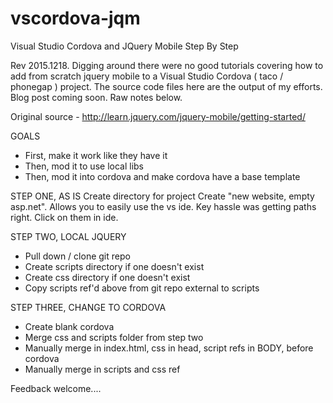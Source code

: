 # vscordova-jqm
Visual Studio Cordova and JQuery Mobile Step By Step

Rev 2015.1218.  Digging around there were no good tutorials covering how to add from scratch jquery mobile to a Visual Studio Cordova ( taco / phonegap ) project.  The source code files here are the output of my efforts.  Blog post coming soon.  Raw notes below.

Original source - http://learn.jquery.com/jquery-mobile/getting-started/

GOALS
* First, make it work like they have it
* Then, mod it to use local libs
* Then, mod it into cordova and make cordova have a base template

STEP ONE, AS IS
Create directory for project
Create "new website, empty asp.net".  Allows you to easily use the vs ide.
Key hassle was getting paths right.  Click on them in ide.  
    <link rel="stylesheet" href="https://code.jquery.com/mobile/1.4.5/jquery.mobile-1.4.5.min.css">
    <script src="http://code.jquery.com/jquery-2.1.4.min.js"></script>
    <script src="https://code.jquery.com/mobile/1.4.5/jquery.mobile-1.4.5.min.js"></script>

STEP TWO, LOCAL JQUERY
* Pull down / clone git repo
* Create scripts directory if one doesn't exist
* Create css directory if one doesn't exist
* Copy scripts ref'd above from git repo external to scripts

STEP THREE, CHANGE TO CORDOVA
* Create blank cordova
* Merge css and scripts folder from step two
* Manually merge in index.html, css in head, script refs in BODY, before cordova
* Manually merge in scripts and css ref

Feedback welcome....
